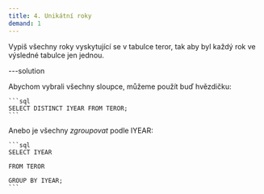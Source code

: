 ```yaml
---
title: 4. Unikátní roky
demand: 1
---
```


Vypiš všechny roky vyskytující se v tabulce teror, tak aby byl každý rok ve výsledné tabulce jen jednou.

---solution

Abychom vybrali všechny sloupce, můžeme použít buď hvězdičku:

    ```sql
    SELECT DISTINCT IYEAR FROM TEROR;
    ```

Anebo je všechny _zgroupovat_ podle IYEAR:

    ```sql
    SELECT IYEAR

    FROM TEROR

    GROUP BY IYEAR;
    ```
